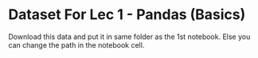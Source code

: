 # Dataset For Lec 1 - Pandas (Basics)
Download this data and put it in same folder as the 1st notebook. 
Else you can change the path in the notebook cell.
